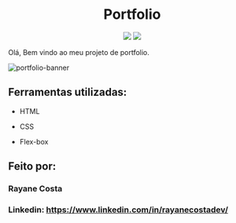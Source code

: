 <h1 align="center"> Portfolio </h1>

<p align="center">
<img src="https://img.shields.io/badge/status-em%20desenvolvimento-green">
<img src="https://img.shields.io/badge/release%20date-mar%C3%A7o-green">
</p>

Olá, Bem vindo ao meu projeto de portfolio.

![portfolio-banner](https://user-images.githubusercontent.com/123994307/222058941-2e3a5b0b-948d-41e6-8701-edc786a59539.png)

## Ferramentas utilizadas:

* HTML

* CSS

* Flex-box

## Feito por:

### Rayane Costa

### Linkedin: https://www.linkedin.com/in/rayanecostadev/

